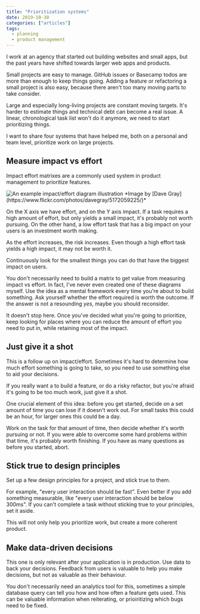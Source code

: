 ```yaml
---
title: "Prioritization systems"
date: 2019-10-30
categories: ["articles"]
tags:
  - planning
  - product management
---
```


I work at an agency that started out building websites and small apps, but the past years have shifted towards larger web apps and products.

Small projects are easy to manage. GitHub issues or Basecamp todos are more than enough to keep things going. Adding a feature or refactoring a small project is also easy, because there aren't too many moving parts to take consider.

Large and especially long-living projects are constant moving targets. It's harder to estimate things and technical debt can become a real issue. A linear, chronological task list won't do it anymore, we need to start prioritizing things.

I want to share four systems that have helped me, both on a personal and team level, prioritize work on large projects.

<!--more-->

## Measure impact vs effort

Impact effort matrixes are a commonly used system in product management to prioritize features.

<img src="/media/impact-effort.jpg" alt="An example impact/effort diagram illustration" class="bordered">
*Image by [Dave Gray](https://www.flickr.com/photos/davegray/5172059225/)*

On the X axis we have effort, and on the Y axis impact. If a task requires a high amount of effort, but only yields a small impact, it's probably not worth pursuing. On the other hand, a low effort task that has a big impact on your users is an investment worth making.

As the effort increases, the risk increases. Even though a high effort task yields a high impact, it may not be worth it.

Continuously look for the smallest things you can do that have the biggest impact on users.

You don't necessarily need to build a matrix to get value from measuring impact vs effort. In fact, I've never even created one of these diagrams myself. Use the idea as a mental framework every time you're about to build something. Ask yourself whether the effort required is worth the outcome. If the answer is not a resounding _yes_, maybe you should reconsider.

It doesn't stop here. Once you've decided what you're going to prioritize, keep looking for places where you can reduce the amount of effort you need to put in, while retaining most of the impact.

## Just give it a shot

This is a follow up on impact/effort. Sometimes it's hard to determine how much effort something is going to take, so you need to use something else to aid your decisions.

If you really want a to build a feature, or do a risky refactor, but you're afraid it's going to be too much work, just give it a shot.

One crucial element of this idea: before you get started, decide on a set amount of time you can lose if it doesn't work out. For small tasks this could be an hour, for larger ones this could be a day.

Work on the task for that amount of time, then decide whether it's worth pursuing or not. If you were able to overcome some hard problems within that time, it's probably worth finishing. If you have as many questions as before you started, abort.

## Stick true to design principles

Set up a few design principles for a project, and stick true to them.

For example, "every user interaction should be fast". Even better if you add something measurable, like "every user interaction should be below 300ms". If you can't complete a task without sticking true to your principles, set it aside.

This will not only help you prioritize work, but create a more coherent product.

## Make data-driven decisions

This one is only relevant after your application is in production. Use data to back your decisions. Feedback from users is valuable to help you make decisions, but not as valuable as their behaviour.

You don't necessarily need an analytics tool for this, sometimes a simple database query can tell you how and how often a feature gets used. This can be valuable information when reiterating, or prioiritizing which bugs need to be fixed.

